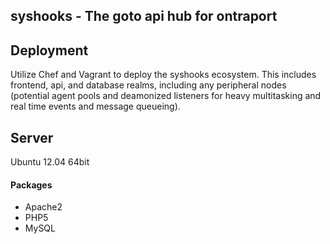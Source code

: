 ## syshooks - The goto api hub for ontraport

## Deployment

Utilize Chef and Vagrant to deploy the syshooks ecosystem. This includes frontend, api, and database realms, including any peripheral nodes (potential agent pools and deamonized listeners for heavy multitasking and real time events and message queueing).

## Server

Ubuntu 12.04 64bit

#### Packages

 * Apache2
 * PHP5
 * MySQL


